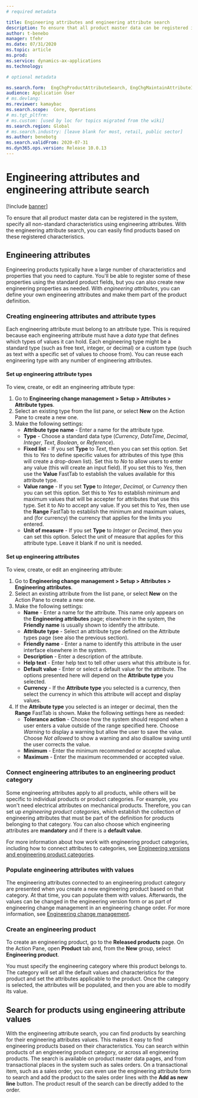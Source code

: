 ```yaml
---
# required metadata

title: Engineering attributes and engineering attribute search
description: To ensure that all product master data can be registered in the system, specify all non-standard characteristics using engineering attributes. With the engineering attribute search, you can easily find products based on these registered characteristics.
author: t-benebo
manager: tfehr
ms.date: 07/31/2020
ms.topic: article
ms.prod: 
ms.service: dynamics-ax-applications
ms.technology: 

# optional metadata

ms.search.form:  EngChgProductAttributeSearch, EngChgMaintainAttributeInheritance, EngChgAttribute
audience: Application User
# ms.devlang: 
ms.reviewer: kamaybac
ms.search.scope:  Core, Operations
# ms.tgt_pltfrm: 
# ms.custom: [used by loc for topics migrated from the wiki]
ms.search.region: Global
# ms.search.industry: [leave blank for most, retail, public sector]
ms.author: benebotg
ms.search.validFrom: 2020-07-31
ms.dyn365.ops.version: Release 10.0.13
---
```


# Engineering attributes and engineering attribute search

[!include [banner](../includes/banner.md)]

To ensure that all product master data can be registered in the system, specify all non-standard characteristics using engineering attributes. With the engineering attribute search, you can easily find products based on these registered characteristics.

## Engineering attributes

Engineering products typically have a large number of characteristics and properties that you need to capture. You'll be able to register some of these properties using the standard product fields, but you can also create new engineering properties as needed. With *engineering attributes*, you can define your own engineering attributes and make them part of the product definition.

### Creating engineering attributes and attribute types

Each engineering attribute must belong to an attribute type. This is required because each engineering attribute must have a *data type* that defines which types of values it can hold. Each engineering type might be a standard type (such as free text, integer, or decimal) or a custom type (such as text with a specific set of values to choose from). You can reuse each engineering type with any number of engineering attributes.

#### Set up engineering attribute types

To view, create, or edit an engineering attribute type:

1. Go to **Engineering change management \> Setup \> Attributes \> Attribute types**.
1. Select an existing type from the list pane, or select **New** on the Action Pane to create a new one.
1. Make the following settings:
    - **Attribute type name** - Enter a name for the attribute type.
    - **Type** - Choose a standard data type (*Currency*, *DateTime*, *Decimal*, *Integer*, *Text*, *Boolean*, or *Reference*).
    - **Fixed list** - If you set **Type** to *Text*, then you can set this option. Set this to *Yes* to define specific values for attributes of this type (this will create a drop-down list). Set this to *No* to allow users to enter any value (this will create an input field). If you set this to *Yes*, then use the **Value** FastTab to establish the values available for this attribute type.
    - **Value range** - If you set **Type** to *Integer*, *Decimal*, or *Currency* then you can set this option. Set this to *Yes* to establish minimum and maximum values that will be accepter for attributes that use this type. Set it to *No* to accept any value. If you set this to *Yes*, then use the **Range** FastTab to establish the minimum and maximum values, and (for currency) the currency that applies for the limits you entered.
    - **Unit of measure** - If you set **Type** to *Integer* or *Decimal*, then you can set this option. Select the unit of measure that applies for this attribute type. Leave it blank if no unit is needed.

#### Set up engineering attributes

To view, create, or edit an engineering attribute:

1. Go to **Engineering change management \> Setup \> Attributes \> Engineering attributes**.
1. Select an existing attribute from the list pane, or select **New** on the Action Pane to create a new one.
1. Make the following settings:
    - **Name** - Enter a name for the attribute. This name only appears on the **Engineering attributes** page; elsewhere in the system, the **Friendly name** is usually shown to identify the attribute.
    - **Attribute type** - Select an attribute type defined on the Attribute types page (see also the previous section).
    - **Friendly name** - Enter a name to identify this attribute in the user interface elsewhere in the system. 
    - **Description** - Enter a description of the attribute.
    - **Help text** - Enter help text to tell other users what this attribute is for. <!-- KFM: Maybe mention where this text is shown, if we can find out. -->
    - **Default value** - Enter or select a default value for the attribute. The options presented here will depend on the **Attribute type** you selected.
    - **Currency** - If the **Attribute type** you selected is a currency, then select the currency in which this attribute will accept and display values.
1. If the **Attribute type** you selected is an integer or decimal, then the **Range** FastTab is shown. Make the following settings here as needed:
    - **Tolerance action** - Choose how the system should respond when a user enters a value outside of the range specified here. Choose *Warning* to display a warning but allow the user to save the value. Choose *Not allowed* to show a warning and also disallow saving until the user corrects the value.
    - **Minimum** - Enter the minimum recommended or accepted value.
    - **Maximum** -  Enter the maximum recommended or accepted value.
    <!-- - **Increment** -  KFM: What does this do? Set to zero to disable? BNG separate topic for this. KFM: I think we should be able to provide a brief description here, but are you saying we should just remove this point? -->

### Connect engineering attributes to an engineering product category

Some engineering attributes apply to all products, while others will be specific to individual products or product categories. For example, you won't need electrical attributes on mechanical products. Therefore, you can set up *engineering product categories*, which establish the collection of engineering attributes that must be part of the definition for products belonging to that category. You can also choose which engineering attributes are **mandatory** and if there is a **default value**.

For more information about how work with engineering product categories, including how to connect attributes to categories, see [Engineering versions and engineering product categories](engineering-versions-product-category.md).

### Populate engineering attributes with values

The engineering attributes connected to an engineering product category are presented when you create a new engineering product based on that category. At that time, you can populate them with values. Afterwards, the values can be changed in the engineering version form or as part of engineering change management in an engineering change order. For more information, see [Engineering change management](engineering-change-management.md).

<!-- KFM: Add a link to the HOL procedure for creating an engineering product and/or category. -->

### Create an engineering product

To create an engineering product, go to the **Released products** page. On the Action Pane, open **Product** tab and, from the **New** group, select **Engineering product**.

You must specify the engineering category where this product belongs to. The category will set all the default values and characteristics for the product and set the attributes applicable to the product. Once the category is selected, the attributes will be populated, and then you are able to modify its value.

## Search for products using engineering attribute values

With the engineering attribute search, you can find products by searching for their engineering attributes values. This makes it easy to find engineering products based on their characteristics. You can search within products of an engineering product category, or across all engineering products. The search is available on product master data pages, and from transactional places in the system such as sales orders. On a transactional item, such as a sales order, you can even use the engineering attribute form to search and add the product to the sales order lines with the **Add as new line** button. The product result of the search can be directly added to the order.

<!-- KFM: We should provide just a bit more detail about where we find the search button. I think it's somewhere on the Action Pane. -->
